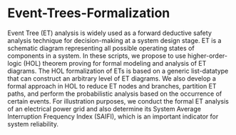 # Event-Trees-Formalization

Event Tree (ET) analysis is widely used as a forward deductive safety analysis technique for decision-making at a system design stage. ET is a schematic diagram representing all possible operating states of components in a system. In these scripts, we propose to use higher-order-logic (HOL) theorem proving for formal modeling and analysis of
ET diagrams. The HOL formalization of ETs is based on a generic list-datatype that can construct an arbitrary level of ET diagrams. We also develop a formal approach in HOL to reduce ET nodes and branches, partition ET paths, and perform the probabilistic analysis based on the
occurrence of certain events. For illustration purposes, we conduct the formal ET analysis of an electrical power grid and also determine its System Average Interruption Frequency Index (SAIFI), which is an important indicator for system reliability.
